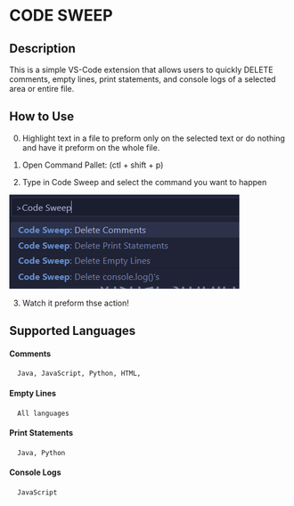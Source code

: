 # CODE SWEEP

## Description
This is a simple VS-Code extension that allows users to quickly DELETE comments, empty lines, print statements, and console logs of a selected area or entire file.

## How to Use 
0. Highlight text in  a file to preform only on the selected text or do nothing and have it preform on the whole file. 

1. Open Command Pallet: (ctl + shift + p)

2. Type in Code Sweep and select the command you want to happen

![Alt text](image.png)

3. Watch it preform thse action!




## Supported Languages
#### Comments 
      Java, JavaScript, Python, HTML, 
#### Empty Lines
      All languages
#### Print Statements
      Java, Python
#### Console Logs
      JavaScript